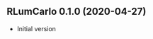 




<!-- NEWS.md was auto-generated by NEWS.Rmd. Please DO NOT edit by hand!-->

## RLumCarlo 0.1.0 (2020-04-27)

  - Initial version
